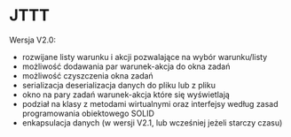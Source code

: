# JTTT

Wersja V2.0:
- rozwijane listy warunku i akcji pozwalające na wybór warunku/listy
- możliwość dodawania par warunek-akcja do okna zadań
- możliwość czyszczenia okna zadań
- serializacja deserializacja danych do pliku lub z pliku
- okno na pary zadań warunek-akcja które się wyświetlają
- podział na klasy z metodami wirtualnymi oraz interfejsy według zasad programowania obiektowego SOLID
- enkapsulacja danych (w wersji V2.1, lub wcześniej jeżeli starczy czasu)
